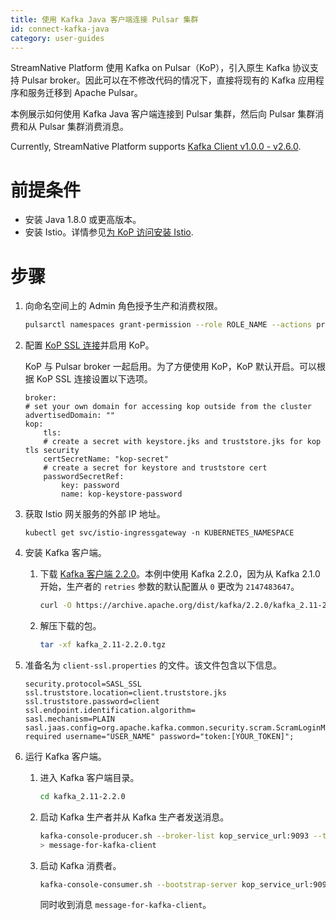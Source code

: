 ```yaml
---
title: 使用 Kafka Java 客户端连接 Pulsar 集群
id: connect-kafka-java
category: user-guides
---
```


StreamNative Platform 使用 Kafka on Pulsar（KoP），引入原生 Kafka 协议支持 Pulsar broker。因此可以在不修改代码的情况下，直接将现有的 Kafka 应用程序和服务迁移到 Apache Pulsar。

本例展示如何使用 Kafka Java 客户端连接到 Pulsar 集群，然后向 Pulsar 集群消费和从 Pulsar 集群消费消息。

Currently, StreamNative Platform supports [Kafka Client v1.0.0 - v2.6.0](https://github.com/streamnative/kop/tree/master/integrations#readme).

# 前提条件

- 安装 Java 1.8.0 或更高版本。 
- 安装 Istio。详情参见[为 KoP 访问安装 Istio](/operator-guides/sn-plan.md#install-istio-for-kop-access).

# 步骤

1. 向命名空间上的 Admin 角色授予生产和消费权限。 

    ```bash
    pulsarctl namespaces grant-permission --role ROLE_NAME --actions produce,consume NAMESPACE_NAME
    ```

2. 配置 [KoP SSL 连接](/operator-guides/sn-plan.md#generate-ssl-key-and-certificates-for-KoP)并启用 KoP。

    KoP 与 Pulsar broker 一起启用。为了方便使用 KoP，KoP 默认开启。可以根据 KoP SSL 连接设置以下选项。

    ```
    broker:
    # set your own domain for accessing kop outside from the cluster
    advertisedDomain: ""
    kop:
        tls:
        # create a secret with keystore.jks and truststore.jks for kop tls security
        certSecretName: "kop-secret"
        # create a secret for keystore and truststore cert
        passwordSecretRef:
            key: password
            name: kop-keystore-password
    ```

3. 获取 Istio 网关服务的外部 IP 地址。

    ```
    kubectl get svc/istio-ingressgateway -n KUBERNETES_NAMESPACE
    ```

4. 安装 Kafka 客户端。

    1. 下载 [Kafka 客户端 2.2.0](https://kafka.apache.org/downloads)。本例中使用 Kafka 2.2.0，因为从 Kafka 2.1.0 开始，生产者的 `retries` 参数的默认配置从 `0` 更改为 `2147483647`。

        ```bash
        curl -O https://archive.apache.org/dist/kafka/2.2.0/kafka_2.11-2.2.0.tgz
        ```

    2. 解压下载的包。

        ```bash
        tar -xf kafka_2.11-2.2.0.tgz
        ```

5. 准备名为 `client-ssl.properties` 的文件。该文件包含以下信息。

    ```
    security.protocol=SASL_SSL
    ssl.truststore.location=client.truststore.jks
    ssl.truststore.password=client
    ssl.endpoint.identification.algorithm=
    sasl.mechanism=PLAIN
    sasl.jaas.config=org.apache.kafka.common.security.scram.ScramLoginModule required username="USER_NAME" password="token:[YOUR_TOKEN]";
    ```

6. 运行 Kafka 客户端。

   1. 进入 Kafka 客户端目录。

       ```bash
       cd kafka_2.11-2.2.0
       ```

   2. 启动 Kafka 生产者并从 Kafka 生产者发送消息。

       ```bash
       kafka-console-producer.sh --broker-list kop_service_url:9093 --topic TOPIC_NAME --producer.config client-ssl.properties
       > message-for-kafka-client
       ```

   3. 启动 Kafka 消费者。

       ```bash
       kafka-console-consumer.sh --bootstrap-server kop_service_url:9093 --topic TOPIC_NAME --consumer.config client-ssl.properties
       ```

       同时收到消息 `message-for-kafka-client`。
